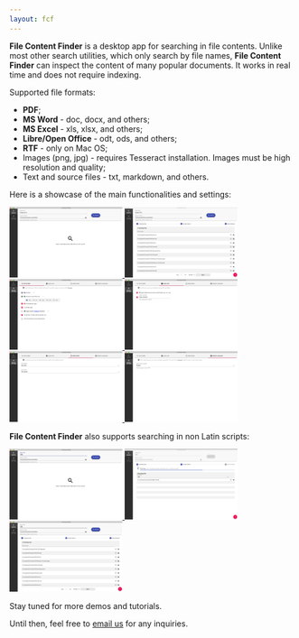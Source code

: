 ```yaml
---
layout: fcf
---
```


<!-- # What is it? -->

<strong>File Content Finder</strong> is a desktop app for searching in file contents.
Unlike most other search utilities, which only search by file names,
<strong>File Content Finder</strong> can inspect the content of many popular
documents. It works in real time and does not require indexing.

Supported file formats:
- **PDF**;
- **MS Word** - doc, docx, and others;
- **MS Excel** - xls, xlsx, and others;
- **Libre/Open Office** - odt, ods, and others;
- **RTF** - only on Mac OS;
- Images (png, jpg) - requires Tesseract installation. Images must be high resolution and quality;
- Text and source files - txt, markdown, and others.

Here is a showcase of the main functionalities and settings:

<p class="image-gallery">
    <a data-fancybox="english-fcf" href="./img/1 Main Screen English.png" data-caption="Select folder and search phrase.">
        <img width="200px" src="./img/1 Main Screen English.png">
    </a>
    <a data-fancybox="english-fcf" href="./img/2 Results English.png" data-caption="Review search results. The table can be filtered.">
        <img width="200px" src="./img/2 Results English.png">
    </a>
    <a data-fancybox="english-fcf" href="./img/3 File Filters.png" data-caption="Configure Search - Select which files to include and exclude.">
        <img width="200px" src="./img/3 File Filters.png">
    </a>
    <a data-fancybox="english-fcf" href="./img/4 Black List.png" data-caption="Configure Search - Select which folder to ignore.">
        <img width="200px" src="./img/4 Black List.png">
    </a>
    <a data-fancybox="english-fcf" href="./img/6 Time Filters.png" data-caption="Configure Search - Include/exclude files based on their modificaion and creation times.">
        <img width="200px" src="./img/6 Time Filters.png">
    </a>
    <a data-fancybox="english-fcf" href="./img/5 Image Search Language.png"  data-caption="Configure Search - Select OCR language.">
        <img width="200px" src="./img/5 Image Search Language.png">
    </a>
<p>


<strong>File Content Finder</strong> also supports searching in non Latin scripts:

<p class="image-gallery">
    <a data-fancybox="cn-fcf" href="./img/1 Main Screen Chinese.png" data-caption="Search in Chinese.">
        <img width="200px" src="./img/1 Main Screen Chinese.png">
    </a>
    <a data-fancybox="cn-fcf" href="./img/2a Chinese Search in Progress.png" data-caption="Search is in progres ...">
        <img width="200px" src="./img/2a Chinese Search in Progress.png">
    </a>
    <a data-fancybox="cn-fcf" href="./img/2 Results Chinese.png" data-caption="Review search results. The table can be filtered.">
        <img width="200px" src="./img/2 Results Chinese.png">
    </a>
<p>

Stay tuned for more demos and tutorials.

Until then, feel free to <a href="mailto:info@geosytemsdev.com">email us</a> for any inquiries.